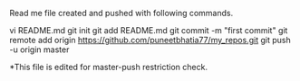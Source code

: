 Read me file created and pushed with following commands.

vi README.md 
git init 
git add README.md git commit -m "first commit" 
git remote add origin https://github.com/puneetbhatia77/my_repos.git 
git push -u origin master

*This file is edited for master-push restriction check.
